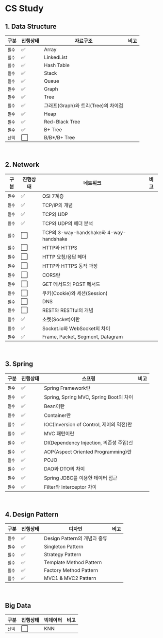 # CS Study

## 1. Data Structure

| 구분 | 진행상태 | 자료구조 | 비고 |
| ------ | ------ | ------ | ------ |
| `필수` | :white_check_mark: | Array |  |
| `필수` | :white_check_mark: | LinkedList|  |
| `필수` | :white_check_mark: | Hash Table|  |
| `필수` | :white_check_mark: | Stack |  |
| `필수` | :white_check_mark: | Queue |  |
| `필수` | :white_check_mark: | Graph |  |
| `필수` | :white_check_mark: | Tree |  |
| `필수` | :white_check_mark: | 그래프(Graph)와 트리(Tree)의 차이점 |  |
| `필수` | :white_check_mark: | Heap |  |
| `필수` | :white_check_mark: | Red-Black Tree |  |
| `필수` | :white_check_mark: | B+ Tree |  |
| `선택` | :white_large_square: | B/B*/B+ Tree |  |

<br>

## 2. Network

| 구분 | 진행상태 | 네트워크 | 비고 |
| ------ | ------ | ------ | ------ |
| `필수` | :white_check_mark: | OSI 7계층 |  |
| `필수` | :white_check_mark: | TCP/IP의 개념 |  |
| `필수` | :white_check_mark: | TCP와 UDP |  |
| `필수` | :white_check_mark: | TCP와 UDP의 헤더 분석 |  |
| `필수` | :white_large_square: | TCP의 3-way-handshake와 4-way-handshake |  |
| `필수` | :white_large_square: | HTTP와 HTTPS |  |
| `필수` | :white_large_square: | HTTP 요청/응답 헤더 |  |
| `필수` | :white_large_square: | HTTP와 HTTPS 동작 과정 |  |
| `필수` | :white_large_square: | CORS란 |  |
| `필수` | :white_large_square: | GET 메서드와 POST 메서드 |  |
| `필수` | :white_large_square: | 쿠키(Cookie)와 세션(Session) |  |
| `필수` | :white_large_square: | DNS |  |
| `필수` | :white_large_square: | REST와 RESTful의 개념 |  |
| `필수` | :white_check_mark: | 소켓(Socket)이란 |  |
| `필수` | :white_check_mark: | Socket.io와 WebSocket의 차이 |  |
| `필수` | :white_check_mark: | Frame, Packet, Segment, Datagram |  |

<br>

## 3. Spring

| 구분 | 진행상태 | 스프링 | 비고 |
| ------ | ------ | ------ | ------ |
| `필수` | :white_check_mark: | Spring Framework란 |  |
| `필수` | :white_check_mark: | Spring, Spring MVC, Spring Boot의 차이 |  |
| `필수` | :white_check_mark: | Bean이란 |  |
| `필수` | :white_check_mark:| Container란 |  |
| `필수` | :white_check_mark: | IOC(Inversion of Control, 제어의 역전)란 |  |
| `필수` | :white_check_mark: | MVC 패턴이란 |  |
| `필수` | :white_check_mark: | DI(Dependency Injection, 의존성 주입)란 |  |
| `필수` | :white_check_mark: | AOP(Aspect Oriented Programming)란 |  |
| `필수` | :white_check_mark: | POJO |  |
| `필수` | :white_check_mark: | DAO와 DTO의 차이 |  |
| `필수` | :white_check_mark: | Spring JDBC를 이용한 데이터 접근 |  |
| `필수` | :white_check_mark: | Filter와 Interceptor 차이 |  |

<br>


## 4. Design Pattern

| 구분 | 진행상태 | 디자인  | 비고 |
| ------ | ------ | ------ | ------ |
| `필수` | :white_check_mark: | Design Pattern의 개념과 종류 |  |
| `필수` | :white_check_mark: | Singleton Pattern |  |
| `필수` | :white_check_mark: | Strategy Pattern |  |
| `필수` | :white_check_mark: | Template Method Pattern |  |
| `필수` | :white_check_mark:| Factory Method Pattern |  |
| `필수` | :white_check_mark: | MVC1 & MVC2 Pattern |  |

<br>

## Big Data
| 구분 | 진행상태 | 빅데이터 | 비고 |
| ------ | ------ | ------ | ------ |
| `선택` | :white_large_square: | KNN |  |

<br>
